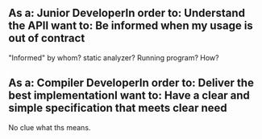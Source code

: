 As a: Junior DeveloperIn order to: Understand the APII want to: Be informed when my usage is out of contract
------------

"Informed" by whom? static analyzer? Running program? How?

As a: Compiler DeveloperIn order to: Deliver the best implementationI want to: Have a clear and simple specification that meets clear need
-------------

No clue what ths means.
